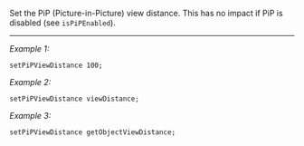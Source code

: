 Set the PiP (Picture-in-Picture) view distance. This has no impact if PiP is disabled (see `isPiPEnabled`).


---
*Example 1:*
```sqf
setPiPViewDistance 100;
```

*Example 2:*
```sqf
setPiPViewDistance viewDistance;
```

*Example 3:*
```sqf
setPiPViewDistance getObjectViewDistance;
```